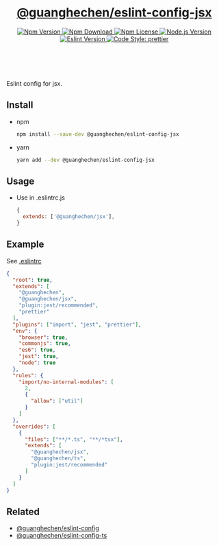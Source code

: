 <header>
  <h1 align="center">
    <a href="https://github.com/guanghechen/node-scaffolds/tree/release-3.x.x/packages/eslint-config-jsx#readme">@guanghechen/eslint-config-jsx</a>
  </h1>
  <div align="center">
    <a href="https://www.npmjs.com/package/@guanghechen/eslint-config-jsx">
      <img
        alt="Npm Version"
        src="https://img.shields.io/npm/v/@guanghechen/eslint-config-jsx.svg"
      />
    </a>
    <a href="https://www.npmjs.com/package/@guanghechen/eslint-config-jsx">
      <img
        alt="Npm Download"
        src="https://img.shields.io/npm/dm/@guanghechen/eslint-config-jsx.svg"
      />
    </a>
    <a href="https://www.npmjs.com/package/@guanghechen/eslint-config-jsx">
      <img
        alt="Npm License"
        src="https://img.shields.io/npm/l/@guanghechen/eslint-config-jsx.svg"
      />
    </a>
    <a href="https://github.com/nodejs/node">
      <img
        alt="Node.js Version"
        src="https://img.shields.io/node/v/@guanghechen/eslint-config-jsx"
      />
    </a>
    <a href="https://github.com/eslint/eslint">
      <img
        alt="Eslint Version"
        src="https://img.shields.io/npm/dependency-version/@guanghechen/eslint-config-jsx/peer/eslint"
      />
    </a>
    <a href="https://github.com/prettier/prettier">
      <img
        alt="Code Style: prettier"
        src="https://img.shields.io/badge/code_style-prettier-ff69b4.svg?style=flat-square"
      />
    </a>
  </div>
</header>
<br/>


Eslint config for jsx.

## Install

* npm

  ```bash
  npm install --save-dev @guanghechen/eslint-config-jsx
  ```

* yarn

  ```bash
  yarn add --dev @guanghechen/eslint-config-jsx
  ```

## Usage

* Use in .eslintrc.js

  ```javascript
  {
    extends: ['@guanghechen/jsx'],
  }
  ```


## Example

See [.eslintrc](https://github.com/guanghechen/node-scaffolds/blob/main/.eslintrc)

```json {5,29}
{
  "root": true,
  "extends": [
    "@guanghechen",
    "@guanghechen/jsx",
    "plugin:jest/recommended",
    "prettier"
  ],
  "plugins": ["import", "jest", "prettier"],
  "env": {
    "browser": true,
    "commonjs": true,
    "es6": true,
    "jest": true,
    "node": true
  },
  "rules": {
    "import/no-internal-modules": [
      2,
      {
        "allow": ["util"]
      }
    ]
  },
  "overrides": [
    {
      "files": ["**/*.ts", "**/*tsx"],
      "extends": [
        "@guanghechen/jsx",
        "@guanghechen/ts",
        "plugin:jest/recommended"
      ]
    }
  ]
}
```

## Related

* [@guanghechen/eslint-config][]
* [@guanghechen/eslint-config-ts][]


[homepage]: https://github.com/guanghechen/node-scaffolds/tree/release-3.x.x/packages/eslint-config-jsx#readme
[@guanghechen/eslint-config]: https://www.npmjs.com/package/@guanghechen/eslint-config
[@guanghechen/eslint-config-jsx]: https://www.npmjs.com/package/@guanghechen/eslint-config-jsx
[@guanghechen/eslint-config-ts]: https://www.npmjs.com/package/@guanghechen/eslint-config-ts
